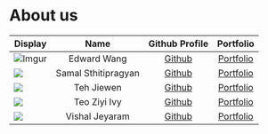 # About us

Display | Name | Github Profile | Portfolio 
--------|:----:|:--------------:|:---------:
![Imgur](https://i.imgur.com/3ubqQJI.jpg) | Edward Wang | [Github](https://github.com/EdwardZYWang) | [Portfolio](https://www.linkedin.com/in/edward-w-220218206/)
![](https://user-images.githubusercontent.com/69446495/135881811-957f79eb-0afe-48dd-94f0-d237edce256a.jpg) | Samal Sthitipragyan | [Github](https://github.com/pragyan01) | [Portfolio](https://www.linkedin.com/in/pragyan01/)
![](https://avatars0.githubusercontent.com/arvejw?s=100) | Teh Jiewen | [Github](https://github.com/arvejw) | [Portfolio](team/arvejw.md)
![](https://avatars0.githubusercontent.com/teoziyiivy?s=100) | Teo Ziyi Ivy | [Github](https://github.com/teoziyiivy) | [Portfolio](https://www.linkedin.com/in/teoziyiivy/)
![](https://user-images.githubusercontent.com/69350459/140319995-3b66c651-6398-4b62-941d-edb54840f741.jpg) | Vishal Jeyaram | [Github](https://github.com/VishalJeyaram) | [Portfolio](team/vishaljeyaram.md)
